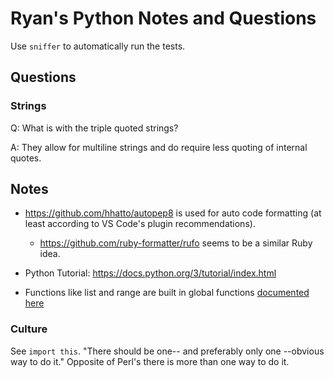 # Ryan's Python Notes and Questions

Use `sniffer` to automatically run the tests.

## Questions

### Strings

Q: What is with the triple quoted strings?

A: They allow for multiline strings and do require less quoting of internal quotes.

## Notes

* https://github.com/hhatto/autopep8 is used for auto code formatting (at least according to VS Code's plugin recommendations).
  * https://github.com/ruby-formatter/rufo seems to be a similar Ruby idea.

* Python Tutorial: https://docs.python.org/3/tutorial/index.html

* Functions like list and range are built in global functions [documented here](https://docs.python.org/3/library/functions.html)

### Culture

See `import this`. "There should be one-- and preferably only one --obvious way to do it." Opposite of Perl's there is more than one way to do it.
